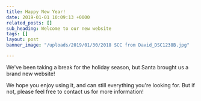 ```yaml
---
title: Happy New Year!
date: 2019-01-01 10:09:13 +0000
related_posts: []
sub_heading: Welcome to our new website
tags: []
layout: post
banner_image: "/uploads/2019/01/30/2018 SCC from David_DSC1238B.jpg"

---
```

We've been taking a break for the holiday season, but Santa brought us a brand new website!

 We hope you enjoy using it, and can still everything you're looking for. But if not, please feel free to contact us for more information!